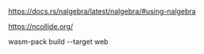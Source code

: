 https://docs.rs/nalgebra/latest/nalgebra/#using-nalgebra

https://ncollide.org/



wasm-pack build --target web